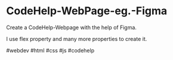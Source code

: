 # CodeHelp-WebPage-eg.-Figma

Create a CodeHelp-Webpage with the help of Figma.

I use flex property and many more properties to create it.


#webdev #html #css #js #codehelp
